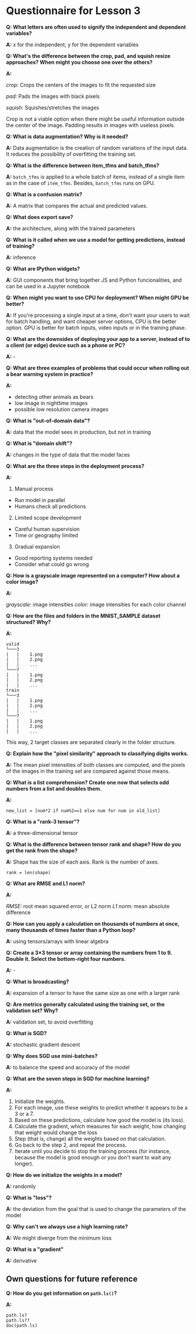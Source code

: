 # Questionnaire for Lesson 3

**Q: What letters are often used to signify the independent and dependent variables?**

**A:** x for the independent, y for the dependent variables


**Q: What's the difference between the crop, pad, and squish resize approaches? When might you choose one over the others?**

**A:**

*crop:* Crops the centers of the images to fit the requested size

*pad:* Pads the images with black pixels

*squish:* Squishes/stretches the images

Crop is not a viable option when there might be useful information outside the center of the image.
Padding results in images with useless pixels.


**Q: What is data augmentation? Why is it needed?**

**A:** Data augmentation is the creation of random variations of the input data. It reduces the possibility of overfitting the training set.


**Q: What is the difference between item_tfms and batch_tfms?**

**A:** `batch_tfms` is applied to a whole batch of items, instead of a single item as in the case of `item_tfms`. Besides, `batch_tfms` runs on GPU.


**Q: What is a confusion matrix?**

**A:** A matrix that compares the actual and predicted values.


**Q: What does export save?**

**A:** the architecture, along with the trained parameters


**Q: What is it called when we use a model for getting predictions, instead of training?**

**A:** inference


**Q: What are IPython widgets?**

**A:** GUI components that bring together JS and Python funcionalities, and can be used in a Jupyter notebook


**Q: When might you want to use CPU for deployment? When might GPU be better?**

**A:** If you're processing a single input at a time, don't want your users to wait for batch handling, and want cheaper server options, CPU is the better option. GPU is better for batch inputs, video inputs or in the training phase.


**Q: What are the downsides of deploying your app to a server, instead of to a client (or edge) device such as a phone or PC?**

**A:** -


**Q: What are three examples of problems that could occur when rolling out a bear warning system in practice?**

**A:**

- detecting other animals as bears
- low image in nighttime images
- possible low resolution camera images


**Q: What is "out-of-domain data"?**

**A:** data that the model sees in production, but not in training


**Q: What is "domain shift"?**

**A:** changes in the type of data that the model faces


**Q: What are the three steps in the deployment process?**

**A:**

1. Manual process
  - Run model in parallel
  - Humans check all predictions
2. Limited scope development
  - Careful human supervision
  - Time or geography limited
3. Gradual expansion
  - Good reporting systems needed
  - Consider what could go wrong


**Q: How is a grayscale image represented on a computer? How about a color image?**

**A:**

*grayscale:* image intensities
*color:* image intensities for each color channel


**Q: How are the files and folders in the MNIST_SAMPLE dataset structured? Why?**

**A:**

```
valid
└───3
|   |    1.png
|   |    2.png
|   |    ...
└───7
|   |    1.png
|   |    2.png
|   |    ...
train
└───3
|   |    1.png
|   |    2.png
|   |    ...
└───7
|   |    1.png
|   |    2.png
|   |    ...
```

This way, 2 target classes are separated clearly in the folder structure.


**Q: Explain how the "pixel similarity" approach to classifying digits works.**

**A:** The mean pixel intensities of both classes are computed, and the pixels of the images in the training set are compared against those means.


**Q: What is a list comprehension? Create one now that selects odd numbers from a list and doubles them.**

**A:**

```
new_list = [num*2 if num%2==1 else num for num in old_list]
```


**Q: What is a "rank-3 tensor"?**

**A:** a three-dimensional tensor


**Q: What is the difference between tensor rank and shape? How do you get the rank from the shape?**

**A:** Shape has the size of each axis. Rank is the number of axes.

```
rank = len(shape)
```


**Q: What are RMSE and L1 norm?**

**A:**

*RMSE:* root mean squared error, or L2 norm
*L1 norm:* mean absolute difference


**Q: How can you apply a calculation on thousands of numbers at once, many thousands of times faster than a Python loop?**

**A:** using tensors/arrays with linear algebra


**Q: Create a 3×3 tensor or array containing the numbers from 1 to 9. Double it. Select the bottom-right four numbers.**

**A:** -


**Q: What is broadcasting?**

**A:** expansion of a tensor to have the same size as one with a larger rank


**Q: Are metrics generally calculated using the training set, or the validation set? Why?**

**A:** validation set, to avoid overfitting


**Q: What is SGD?**

**A:** stochastic gradient descent


**Q: Why does SGD use mini-batches?**

**A:** to balance the speed and accuracy of the model


**Q: What are the seven steps in SGD for machine learning?**

**A:**

1. Initialize the weights.
2. For each image, use these weights to predict whether it appears to be a 3 or a 7.
3. Based on these predictions, calculate how good the model is (its loss).
4. Calculate the gradient, which measures for each weight, how changing that weight would change the loss
5. Step (that is, change) all the weights based on that calculation.
6. Go back to the step 2, and repeat the process.
7. Iterate until you decide to stop the training process (for instance, because the model is good enough or you don't want to wait any longer).


**Q: How do we initialize the weights in a model?**

**A:** randomly


**Q: What is "loss"?**

**A:** the deviation from the goal that is used to change the parameters of the model


**Q: Why can't we always use a high learning rate?**

**A:** We might diverge from the minimum loss


**Q: What is a "gradient"**

**A:** derivative


## Own questions for future reference

**Q: How do you get information on `path.ls()`?**

**A:**

```
path.ls?
path.ls??
doc(path.ls)
```
